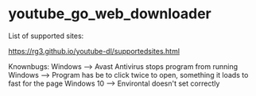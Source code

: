 # youtube_go_web_downloader
List of supported sites:

https://rg3.github.io/youtube-dl/supportedsites.html

Knownbugs:
Windows    --> Avast Antivirus stops program from running
Windows    --> Program has be to click twice to open, something it loads to fast for the page
Windows 10 --> Environtal doesn't set correctly
